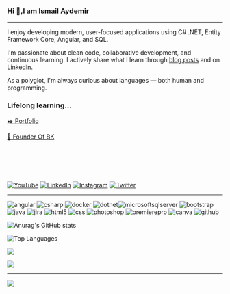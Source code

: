 ### Hi 👋,I am Ismail Aydemir
<hr>
<p>I enjoy developing modern, user-focused applications using C# .NET, Entity Framework Core, Angular, and SQL.</p>

<p>I'm passionate about clean code, collaborative development, and continuous learning. I actively share what I learn through <a href="https://medium.com/@ismailaydemirx" target="_blank">blog posts</a> and on <a href="https://www.linkedin.com/in/ismailaydemir0" target="_blank">LinkedIn</a>.</p>

<p>As a polyglot, I'm always curious about languages — both human and programming.</p>

<h3>Lifelong learning...</h3>

  <p> <a href="https://ismailaydemirx.github.io" target="_blank">✒️ Portfolio</a></p>
  <p> <a href="https://benimkocum.net" target="_blank">📝 Founder Of BK</a></p>

<br>
<br>
<br>
<br>

[![YouTube](https://img.shields.io/badge/YouTube-%23FF0000.svg?style=flat-square&logo=YouTube&logoColor=white)](https://youtube.com/@ismailaydemir0) [![LinkedIn](https://img.shields.io/badge/LinkedIn-%230077B5.svg?style=flat-square&logo=linkedin&logoColor=white)](https://linkedin.com/in/ismailAydemir0)  [![Instagram](https://img.shields.io/badge/Instagram-%23E4405F.svg?style=flat-square&logo=Instagram&logoColor=white)](https://instagram.com/ismailaydemirx) [![Twitter](https://img.shields.io/badge/X-black.svg?style=flat-square&logo=X&logoColor=white)](https://x.com/ismailaydemirx) 

---

<img src="https://img.shields.io/badge/AngularJS-DD0031?style=plastic&logo=angularjs&logoColor=white" alt="angular"> <img src="https://img.shields.io/badge/CSharp-239120?style=plastic&logo=csharp&logoColor=white" alt="csharp"> <img src="https://img.shields.io/badge/Docker-2496ED?style=plastic&logo=docker&logoColor=white" alt="docker"> <img src="https://img.shields.io/badge/.NET-512BD4?style=plastic&logo=dotnet&logoColor=white" alt="dotnet"><img src="https://img.shields.io/badge/SQL%20Server-CC2927?style=plastic&logo=microsoftsqlserver&logoColor=white" alt="microsoftsqlserver"> <img src="https://img.shields.io/badge/Bootstrap-7952B3?style=plastic&logo=bootstrap&logoColor=white" alt="bootstrap">
<img src="https://img.shields.io/badge/Java-007396?style=plastic&logo=java&logoColor=white" alt="java"> <img src="https://img.shields.io/badge/Jira-0052CC?style=plastic&logo=jira&logoColor=white" alt="jira"> <img src="https://img.shields.io/badge/HTML5-E34F26?style=plastic&logo=html5&logoColor=white" alt="html5"> <img src="https://img.shields.io/badge/CSS3-1572B6?style=plastic&logo=css3&logoColor=white" alt="css"> <img src="https://img.shields.io/badge/Photoshop-31A8FF?style=plastic&logo=adobephotoshop&logoColor=white" alt="photoshop"> <img src="https://img.shields.io/badge/Premiere%20Pro-9999FF?style=plastic&logo=adobepremierepro&logoColor=white" alt="premierepro"> <img src="https://img.shields.io/badge/Canva-00C4CC?style=plastic&logo=canva&logoColor=white" alt="canva"> <img src="https://img.shields.io/badge/GitHub-181717?style=plastic&logo=github&logoColor=white" alt="github">


![Anurag's GitHub stats](https://github-readme-stats.vercel.app/api?username=ismailaydemirx&show_icons=true&theme=dark)

![Top Languages](https://github-readme-stats.vercel.app/api/top-langs/?username=ismailaydemirx&layout=compact&theme=dark)

![](https://github-profile-trophy.vercel.app/?username=ismailaydemirx&theme=radical&no-frame=true&no-bg=false&margin-w=4)

![](https://github-contributor-stats.vercel.app/api?username=ismailaydemirx&limit=5&theme=dark&combine_all_yearly_contributions=true)

---
[![](https://visitcount.itsvg.in/api?id=ismailaydemirx&icon=0&color=0)](https://visitcount.itsvg.in)

